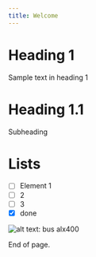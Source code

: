 ```yaml
---
title: Welcome
---
```


# Heading 1
Sample text in heading 1

# Heading 1.1
Subheading

# Lists
- [ ] Element 1
- [ ] 2
- [ ] 3
- [x] done

![alt text: bus alx400](https://upload.wikimedia.org/wikipedia/commons/5/52/Stagecoach_A1_Service_bus.JPG)


End of page.
